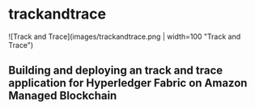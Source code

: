 # trackandtrace
![Track and Trace](images/trackandtrace.png | width=100 "Track and Trace")

## Building and deploying an track and trace application for Hyperledger Fabric on Amazon Managed Blockchain
